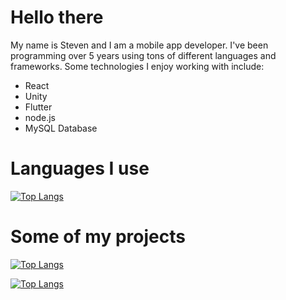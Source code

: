 # **Hello there**

My name is Steven and I am a mobile app developer. I've been programming over 5 years using tons of different languages and frameworks. Some technologies I enjoy working with include:
* React
* Unity
* Flutter
* node.js
* MySQL Database

# **Languages I use**

[![Top Langs](https://github-readme-stats.vercel.app/api/top-langs/?username=sheahann&theme=tokyonight&card_width=1000)](https://github.com/sheahann?tab=repositories)

# **Some of my projects**

[![Top Langs](https://github-readme-stats.vercel.app/api/pin/?username=sheahann&repo=Flutter-MySQL-Python&theme=tokyonight&card_width=1000)](https://github.com/sheahann/Flutter-MySQL-Python)

[![Top Langs](https://github-readme-stats.vercel.app/api/pin/?username=sheahann&repo=Flutter-MySQL-PHP&theme=tokyonight&card_width=1000)](https://github.com/sheahann/Flutter-MySQL-PHP)

